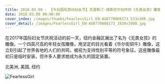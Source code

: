 ```yaml
---
title: 2018.03.08 - 【今日国际劳动妇女节】克里斯汀·维斯巴尔创作的《无畏女孩》雕像，美国纽约 (© Jeenah Moon/Bloomberg via Getty Images)
date: 2018.03.08 00:00:00
cover_index: /images/thumbs/FearlessGirl_EN-AU8770808173_533x300.jpg
cover_detail: /images/FearlessGirl_EN-AU8770808173_1920x1080.jpg
---
```


在2017年国际妇女节庆祝活动的前一天，纽约金融区展出了名为《无畏女孩》的雕像。一个四英尺高的年轻女孩雕像，用坚定的目光看着《华尔街铜牛》雕像，这立刻引起了世界各地的人们的共鸣，被视为支持性别平等的符号象征。这座雕像最初只是临时安装，但许多人要求她成为永久的固定装置。

北美洲, 美国, 纽约

![FearlessGirl](/images/FearlessGirl_EN-AU8770808173_1920x1080.jpg)
